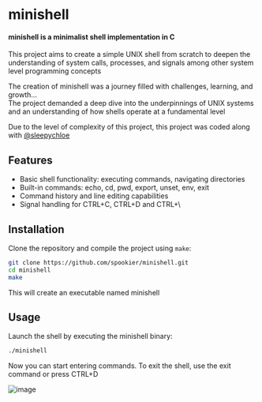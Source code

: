 # minishell
#### minishell is a minimalist shell implementation in C
This project aims to create a simple UNIX shell from scratch to deepen the understanding of system calls, processes, and signals among other system level programming concepts

The creation of minishell was a journey filled with challenges, learning, and growth...  
The project demanded a deep dive into the underpinnings of UNIX systems and an understanding of how shells operate at a fundamental level  

Due to the level of complexity of this project, this project was coded along with [@sleepychloe](https://github.com/sleepychloe)

## Features
- Basic shell functionality: executing commands, navigating directories
- Built-in commands: echo, cd, pwd, export, unset, env, exit
- Command history and line editing capabilities
- Signal handling for CTRL+C, CTRL+D and CTRL+\

## Installation
Clone the repository and compile the project using `make`:
```bash
git clone https://github.com/spookier/minishell.git
cd minishell
make
```
This will create an executable named minishell

## Usage
Launch the shell by executing the minishell binary:

```bash
./minishell
```
Now you can start entering commands. To exit the shell, use the exit command or press CTRL+D

![image](https://github.com/spookier/minishell/assets/77325667/aea12041-d081-49d6-9750-72792e6cb4c1)
